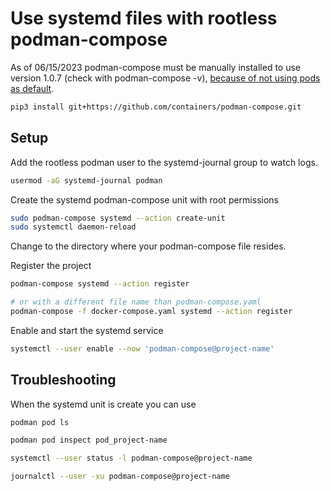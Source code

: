 # Use systemd files with rootless podman-compose

As of 06/15/2023 podman-compose must be manually installed to use version 1.0.7 (check with podman-compose -v), [because of not using pods as default](https://github.com/containers/podman-compose/issues/307#issuecomment-1517822926).

```bash
pip3 install git+https://github.com/containers/podman-compose.git
```

## Setup

Add the rootless podman user to the systemd-journal group to watch logs.

```bash
usermod -aG systemd-journal podman
```

Create the systemd podman-compose unit with root permissions

```bash
sudo podman-compose systemd --action create-unit
sudo systemctl daemon-reload
```

Change to the directory where your podman-compose file resides.

Register the project

```bash
podman-compose systemd --action register

# or with a different file name than podman-compose.yaml
podman-compose -f docker-compose.yaml systemd --action register
```

Enable and start the systemd service

```bash
systemctl --user enable --now 'podman-compose@project-name'
```

## Troubleshooting

When the  systemd unit is create you can use

```bash
podman pod ls

podman pod inspect pod_project-name

systemctl --user status -l podman-compose@project-name

journalctl --user -xu podman-compose@project-name
```
